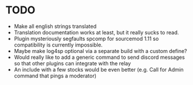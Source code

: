 # TODO

- Make all english strings translated
- Translation documentation works at least, but it really sucks to read.
- Plugin mysteriously segfaults spcomp for sourcemod 1.11 so compatibility is currently impossible.
- Maybe make log4sp optional via a separate build with a custom define?
- Would really like to add a generic command to send discord messages so that other plugins can integrate with the relay
- An include with a few stocks would be even better (e.g. Call for Admin command that pings a moderator)